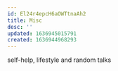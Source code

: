 ```yaml
---
id: El24r4epcH6aOWTtnaAh2
title: Misc
desc: ''
updated: 1636945015791
created: 1636944968293
---
```


self-help, lifestyle and random talks
